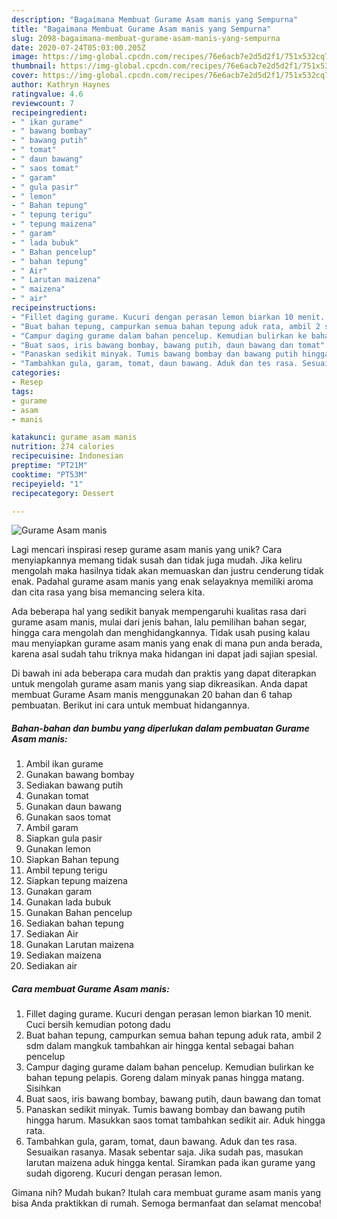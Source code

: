 ```yaml
---
description: "Bagaimana Membuat Gurame Asam manis yang Sempurna"
title: "Bagaimana Membuat Gurame Asam manis yang Sempurna"
slug: 2098-bagaimana-membuat-gurame-asam-manis-yang-sempurna
date: 2020-07-24T05:03:00.205Z
image: https://img-global.cpcdn.com/recipes/76e6acb7e2d5d2f1/751x532cq70/gurame-asam-manis-foto-resep-utama.jpg
thumbnail: https://img-global.cpcdn.com/recipes/76e6acb7e2d5d2f1/751x532cq70/gurame-asam-manis-foto-resep-utama.jpg
cover: https://img-global.cpcdn.com/recipes/76e6acb7e2d5d2f1/751x532cq70/gurame-asam-manis-foto-resep-utama.jpg
author: Kathryn Haynes
ratingvalue: 4.6
reviewcount: 7
recipeingredient:
- " ikan gurame"
- " bawang bombay"
- " bawang putih"
- " tomat"
- " daun bawang"
- " saos tomat"
- " garam"
- " gula pasir"
- " lemon"
- " Bahan tepung"
- " tepung terigu"
- " tepung maizena"
- " garam"
- " lada bubuk"
- " Bahan pencelup"
- " bahan tepung"
- " Air"
- " Larutan maizena"
- " maizena"
- " air"
recipeinstructions:
- "Fillet daging gurame. Kucuri dengan perasan lemon biarkan 10 menit. Cuci bersih kemudian potong dadu"
- "Buat bahan tepung, campurkan semua bahan tepung aduk rata, ambil 2 sdm dalam mangkuk tambahkan air hingga kental sebagai bahan pencelup"
- "Campur daging gurame dalam bahan pencelup. Kemudian bulirkan ke bahan tepung pelapis. Goreng dalam minyak panas hingga matang. Sisihkan"
- "Buat saos, iris bawang bombay, bawang putih, daun bawang dan tomat"
- "Panaskan sedikit minyak. Tumis bawang bombay dan bawang putih hingga harum. Masukkan saos tomat tambahkan sedikit air. Aduk hingga rata."
- "Tambahkan gula, garam, tomat, daun bawang. Aduk dan tes rasa. Sesuaikan rasanya. Masak sebentar saja. Jika sudah pas, masukan larutan maizena aduk hingga kental. Siramkan pada ikan gurame yang sudah digoreng. Kucuri dengan perasan lemon."
categories:
- Resep
tags:
- gurame
- asam
- manis

katakunci: gurame asam manis 
nutrition: 274 calories
recipecuisine: Indonesian
preptime: "PT21M"
cooktime: "PT53M"
recipeyield: "1"
recipecategory: Dessert

---
```



![Gurame Asam manis](https://img-global.cpcdn.com/recipes/76e6acb7e2d5d2f1/751x532cq70/gurame-asam-manis-foto-resep-utama.jpg)

Lagi mencari inspirasi resep gurame asam manis yang unik? Cara menyiapkannya memang tidak susah dan tidak juga mudah. Jika keliru mengolah maka hasilnya tidak akan memuaskan dan justru cenderung tidak enak. Padahal gurame asam manis yang enak selayaknya memiliki aroma dan cita rasa yang bisa memancing selera kita.

Ada beberapa hal yang sedikit banyak mempengaruhi kualitas rasa dari gurame asam manis, mulai dari jenis bahan, lalu pemilihan bahan segar, hingga cara mengolah dan menghidangkannya. Tidak usah pusing kalau mau menyiapkan gurame asam manis yang enak di mana pun anda berada, karena asal sudah tahu triknya maka hidangan ini dapat jadi sajian spesial.




Di bawah ini ada beberapa cara mudah dan praktis yang dapat diterapkan untuk mengolah gurame asam manis yang siap dikreasikan. Anda dapat membuat Gurame Asam manis menggunakan 20 bahan dan 6 tahap pembuatan. Berikut ini cara untuk membuat hidangannya.

<!--inarticleads1-->

##### Bahan-bahan dan bumbu yang diperlukan dalam pembuatan Gurame Asam manis:

1. Ambil  ikan gurame
1. Gunakan  bawang bombay
1. Sediakan  bawang putih
1. Gunakan  tomat
1. Gunakan  daun bawang
1. Gunakan  saos tomat
1. Ambil  garam
1. Siapkan  gula pasir
1. Gunakan  lemon
1. Siapkan  Bahan tepung
1. Ambil  tepung terigu
1. Siapkan  tepung maizena
1. Gunakan  garam
1. Gunakan  lada bubuk
1. Gunakan  Bahan pencelup
1. Sediakan  bahan tepung
1. Sediakan  Air
1. Gunakan  Larutan maizena
1. Sediakan  maizena
1. Sediakan  air




<!--inarticleads2-->

##### Cara membuat Gurame Asam manis:

1. Fillet daging gurame. Kucuri dengan perasan lemon biarkan 10 menit. Cuci bersih kemudian potong dadu
1. Buat bahan tepung, campurkan semua bahan tepung aduk rata, ambil 2 sdm dalam mangkuk tambahkan air hingga kental sebagai bahan pencelup
1. Campur daging gurame dalam bahan pencelup. Kemudian bulirkan ke bahan tepung pelapis. Goreng dalam minyak panas hingga matang. Sisihkan
1. Buat saos, iris bawang bombay, bawang putih, daun bawang dan tomat
1. Panaskan sedikit minyak. Tumis bawang bombay dan bawang putih hingga harum. Masukkan saos tomat tambahkan sedikit air. Aduk hingga rata.
1. Tambahkan gula, garam, tomat, daun bawang. Aduk dan tes rasa. Sesuaikan rasanya. Masak sebentar saja. Jika sudah pas, masukan larutan maizena aduk hingga kental. Siramkan pada ikan gurame yang sudah digoreng. Kucuri dengan perasan lemon.




Gimana nih? Mudah bukan? Itulah cara membuat gurame asam manis yang bisa Anda praktikkan di rumah. Semoga bermanfaat dan selamat mencoba!
